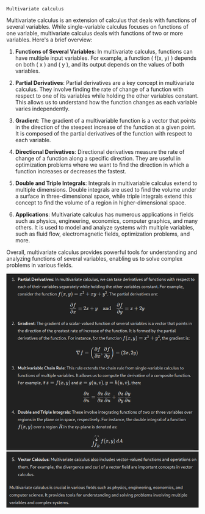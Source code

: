 	Multivariate calculus
	
Multivariate calculus is an extension of calculus that deals with functions of several variables. While single-variable calculus focuses on functions of one variable, multivariate calculus deals with functions of two or more variables. Here's a brief overview:

1. **Functions of Several Variables**: In multivariate calculus, functions can have multiple input variables. For example, a function \( f(x, y) \) depends on both \( x \) and \( y \), and its output depends on the values of both variables.

2. **Partial Derivatives**: Partial derivatives are a key concept in multivariate calculus. They involve finding the rate of change of a function with respect to one of its variables while holding the other variables constant. This allows us to understand how the function changes as each variable varies independently.

3. **Gradient**: The gradient of a multivariable function is a vector that points in the direction of the steepest increase of the function at a given point. It is composed of the partial derivatives of the function with respect to each variable.

4. **Directional Derivatives**: Directional derivatives measure the rate of change of a function along a specific direction. They are useful in optimization problems where we want to find the direction in which a function increases or decreases the fastest.

5. **Double and Triple Integrals**: Integrals in multivariable calculus extend to multiple dimensions. Double integrals are used to find the volume under a surface in three-dimensional space, while triple integrals extend this concept to find the volume of a region in higher-dimensional space.

6. **Applications**: Multivariate calculus has numerous applications in fields such as physics, engineering, economics, computer graphics, and many others. It is used to model and analyze systems with multiple variables, such as fluid flow, electromagnetic fields, optimization problems, and more.

Overall, multivariate calculus provides powerful tools for understanding and analyzing functions of several variables, enabling us to solve complex problems in various fields.


![Pasted image 20240528182734](Pasted%20image%2020240528182734.png)
![Pasted image 20240528182753](Pasted%20image%2020240528182753.png)


